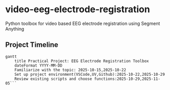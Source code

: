 # video-eeg-electrode-registration
Python toolbox for video based EEG electrode registration using Segment Anything
## Project Timeline

```mermaid
gantt
    title Practical Project: EEG Electrode Registration Toolbox
    dateFormat YYYY-MM-DD
    Familiarize with the topic: 2025-10-15,2025-10-22
    Set up project environment(VSCode,UV,Github):2025-10-22,2025-10-29
    Review existing scripts and choose functions:2025-10-29,2025-11-05```